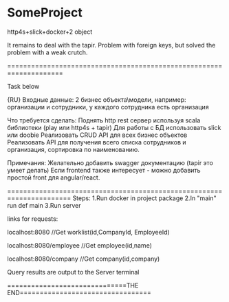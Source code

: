 # SomeProject
http4s+slick+docker+2 object


It remains to deal with the tapir. 
Problem with foreign keys, but solved the problem with a weak crutch. 

====================================================================

Task below



{RU}
Входные данные: 
2 бизнес объекта\модели, например: организации и сотрудники, у каждого сотрудника есть организация

Что требуется сделать:
Поднять http rest сервер используя scala библиотеки (play или http4s + tapir)
Для работы с БД использовать slick или  doobie
Реализовать CRUD API для всех бизнес объектов
Реализовать API для получения всего списка сотрудников и организация, сортировка по наименованию.

Примечания:
Желательно добавить swagger документацию (tapir это умеет делать)
Если frontend также интересует - можно добавить простой front для angular/react.


======================================================================
Steps:
1.Run docker in project package
2.In "main" run def main
3.Run server

links for requests:

localhost:8080 //Get worklist(id,CompanyId, EmployeeId)

localhost:8080/employee //Get employee(id,name)

localhost:8080/company  //Get company(id,company)


Query results are output to the Server terminal


==============================THE END=================================

